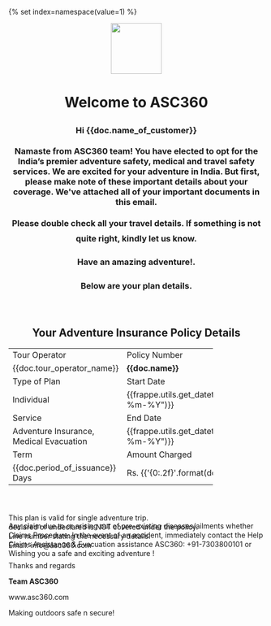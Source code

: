 

{% set index=namespace(value=1) %}

<p style="text-align: center;"><img src="https://asc360-prod.frappe.cloud/files/logo.png" width="100"></p>
<h1 style="text-align: center;">Welcome to ASC360</h1>
<h3 style="text-align: center;>Important ADVENTURE SAFETY Information</h3>
<div style="width:60%; ">
    <p style="line-height:30px;"><b>Hi {{doc.name_of_customer}}</b></p>
    <p >Namaste from ASC360 team! You have elected to opt for the India’s premier adventure safety, medical and travel safety services. 
We are excited for your adventure in India. But first, please make note of these important details about your coverage.
We've attached all of your important documents in this email.</p><p></p>
    <p style="line-height:30px;">Please double check all your travel details. If something is not quite right, kindly let us know.</p>
    <p style="line-height:30px;">Have an amazing adventure!.</p>
    <p style="line-height:30px;">Below are your plan details.</p>
    <br>
    <h2 style="text-align: center;"> Your Adventure Insurance Policy Details</h2>
<table style="table-layout: fixed; width: 80%;">
    <tr>
        <td>Tour Operator</td>
        <td>Policy Number</td>
    </tr>
<tr>
    <td>{{doc.tour_operator_name}}</td>
    <td><b>{{doc.name}}</b></td>
</tr>
<tr>
    <td>Type of Plan</td>
    <td>Start Date</td>
</tr>
<tr>
    <td>Individual</td>
    <td>{{frappe.utils.get_datetime(doc.start_date).strftime("%d-%m-%Y")}}</td>
</tr>
<tr>
    <td>Service</td>
    <td>End Date</td>
</tr>
<tr>
    <td>Adventure Insurance, Medical Evacuation</td>
    <td>{{frappe.utils.get_datetime(doc.end_date).strftime("%d-%m-%Y")}}</td>
</tr>
<tr>
    <td>Term</td>
    <td>Amount Charged</td>
</tr>
<tr>
    <td>{{doc.period_of_issuance}} Days</td>
    <td>Rs. {{'{0:.2f}'.format(doc.amount)}}/-</td>
</tr>
<tr></tr>
</table>
<br>
<center style="width:100%;min-width:380px"> 
<!--<table>	-->
<!--<tr style="border: 5px solid black;">-->
<!--    <td width="50%"><b>Benefits</b></td>-->
<!--    <td width="50%"><b>Sum Insured</b></td>-->
<!--</tr>-->
<!-- <br>-->
<!-- <img src="https://asc360-prod.frappe.cloud/files/Screenshot%20from%202022-07-08%2017-02-53.png" style="width:60%">-->
<!-- <br>-->

<!--<div style="height:20px;width:20px;border:2px solid black"></div>-->
<!--{% set benefits= frappe.get_doc("Item", doc.policy).benefit_details %}-->

<!--{% for benefit in benefits %}-->
<!--{% if index.value%2==0 %}-->
<!--         <tr>-->
<!--            <td width="50%">{{benefit.benefit}}</td>-->
<!--            <td width="50%">{{benefit.amount}}</td>-->
<!--            {% set index.value=index.value+1 %}-->
<!--        </tr>-->
<!--        {% else %}-->
<!--         <tr>-->
<!--            <td width="50%">{{benefit.benefit}}</td>-->
<!--            <td width="50%">{{benefit.amount}}</td>-->
<!--            {% set index.value=index.value+1 %}-->
<!--        </tr>-->
<!--        {% endif %}-->
<!--{% endfor %}-->
<!--</table>	-->
</center>
<br>

<p style="line-height: 2px;">This plan is valid for single adventure trip.</p>
<p style="line-height: 2px;">Any claim due to or arising out of pre-existing diseases/ailments whether declared or undeclared is NOT covered under the policy.</p>
<p style="line-height: 2px;">Claims Procedure: In the event of an accident, immediately contact the Help Line number stating the necessary details.</p>
<p style="line-height: 2px;">Claims Assistance & Evacuation assistance ASC360: +91-7303800101 or Email: info@asc360.com</p>
<p style="line-height: 2px;">Wishing you a safe and exciting adventure !</p>
<p></p>
<p>Thanks and regards</p>
<p><b>Team ASC360</b></p>
<p>www.asc360.com </p>
<p>Making outdoors safe n secure!</p>

</div>